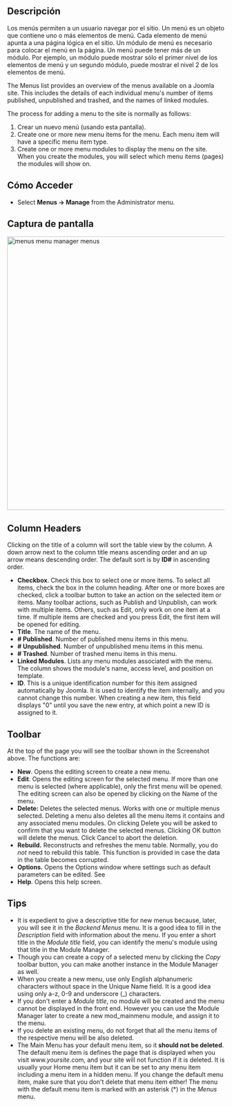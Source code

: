 <!-- Filename: Help4.x:Menus / Display title: Menús -->

## Descripción

Los menús permiten a un usuario navegar por el sitio. Un menú es un
objeto que contiene uno o más elementos de menú. Cada elemento de menú
apunta a una página lógica en el sitio. Un módulo de menú es necesario
para colocar el menú en la página. Un menú puede tener más de un módulo.
Por ejemplo, un módulo puede mostrar sólo el primer nivel de los
elementos de menú y un segundo módulo, puede mostrar el nivel 2 de los
elementos de menú.

The Menus list provides an overview of the menus available on a Joomla
site. This includes the details of each individual menu's number of
items published, unpublished and trashed, and the names of linked
modules.

The process for adding a menu to the site is normally as follows:

1.  Crear un nuevo menú (usando esta pantalla).
1.  Create one or more new menu items for the menu. Each menu item will
    have a specific menu item type.
1.  Create one or more menu modules to display the menu on the site.
    When you create the modules, you will select which menu items
    (pages) the modules will show on.

## Cómo Acceder

- Select **Menus → Manage** from the Administrator menu.

## Captura de pantalla

<img
src="https://docs.joomla.org/images/0/00/Help-4x-menus-menu-manager-menus-en.png"
decoding="async" data-file-width="800" data-file-height="633"
width="800" height="633"
alt="menus menu manager menus" />

## Column Headers

Clicking on the title of a column will sort the table view by the
column. A down arrow next to the column title means ascending order and
an up arrow means descending order. The default sort is by **ID#** in
ascending order.

- **Checkbox**. Check this box to select one or more items. To select
  all items, check the box in the column heading. After one or more
  boxes are checked, click a toolbar button to take an action on the
  selected item or items. Many toolbar actions, such as Publish and
  Unpublish, can work with multiple items. Others, such as Edit, only
  work on one item at a time. If multiple items are checked and you
  press Edit, the first item will be opened for editing.
- **Title**. The name of the menu.
- **\# Published**. Number of published menu items in this menu.
- **\# Unpublished**. Number of unpublished menu items in this menu.
- **\# Trashed**. Number of trashed menu items in this menu.
- **Linked Modules**. Lists any menu modules associated with the menu.
  The column shows the module's name, access level, and position on
  template.
- **ID**. This is a unique identification number for this item assigned
  automatically by Joomla. It is used to identify the item internally,
  and you cannot change this number. When creating a new item, this
  field displays "0" until you save the new entry, at which point a new
  ID is assigned to it.

## Toolbar

At the top of the page you will see the toolbar shown in the
Screenshot above. The functions are:

- **New**. Opens the editing screen to create a new menu.
- **Edit**. Opens the editing screen for the selected menu. If more than
  one menu is selected (where applicable), only the first menu will be
  opened. The editing screen can also be opened by clicking on the Name
  of the menu.
- **Delete:** Deletes the selected menus. Works with one or multiple
  menus selected. Deleting a menu also deletes all the menu items it
  contains and any associated menu modules. On clicking Delete you will
  be asked to confirm that you want to delete the selected menus.
  Clicking OK button will delete the menus. Click Cancel to abort the
  deletion.
- **Rebuild.** Reconstructs and refreshes the menu table. Normally, you
  do *not* need to rebuild this table. This function is provided in case
  the data in the table becomes corrupted.
- **Options.** Opens the Options window where settings such as default
  parameters can be edited. See
- **Help**. Opens this help screen.

## Tips

- It is expedient to give a descriptive title for new menus because,
  later, you will see it in the *Backend Menus* menu. It is a good idea
  to fill in the *Description* field with information about the menu. If
  you enter a short title in the *Module title* field, you can identify
  the menu's module using that title in the Module Manager.
- Though you can create a copy of a selected menu by clicking the *Copy*
  toolbar button, you can make another instance in the Module Manager as
  well.
- When you create a new menu, use only English alphanumeric characters
  without space in the Unique Name field. It is a good idea using only
  a-z, 0-9 and underscore (\_) characters.
- If you don't enter a *Module title*, no module will be created and the
  menu cannot be displayed in the front end. However you can use the
  Module Manager later to create a new mod_mainmenu module, and assign
  it to the menu.
- If you delete an existing menu, do not forget that all the menu items
  of the respective menu will be also deleted.
- The Main Menu has your default menu item, so it **should not be
  deleted**. The default menu item is defines the page that is displayed
  when you visit www.*yoursite*.com, and your site will not function if
  it is deleted. It is usually your Home menu item but it can be set to
  any menu item including a menu item in a hidden menu. If you change
  the default menu item, make sure that you don't delete that menu item
  either! The menu with the default menu item is marked with an asterisk
  (\*) in the *Menus* menu.
